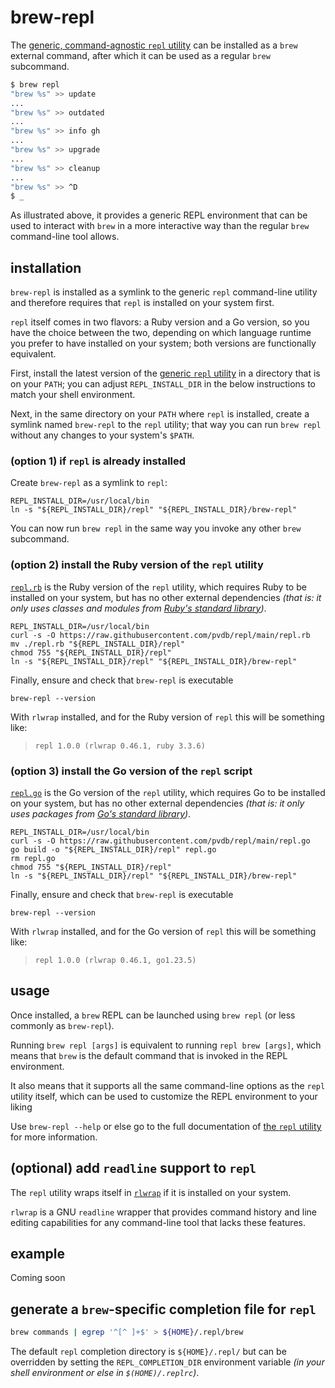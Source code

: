 # brew-repl

The [generic, command-agnostic `repl` utility][pvdb/repl] can be installed as a `brew` external command, after which it can be used as a regular `brew` subcommand.

```sh
$ brew repl
"brew %s" >> update
...
"brew %s" >> outdated
...
"brew %s" >> info gh
...
"brew %s" >> upgrade
...
"brew %s" >> cleanup
...
"brew %s" >> ^D
$ _
```

As illustrated above, it provides a generic REPL environment that can be used to interact with `brew` in a more interactive way than the regular `brew` command-line tool allows.

## installation

`brew-repl` is installed as a symlink to the generic `repl` command-line utility and therefore requires that `repl` is installed on your system first.

`repl` itself comes in two flavors: a Ruby version and a Go version, so you have the choice between the two, depending on which language runtime you prefer to have installed on your system; both versions are functionally equivalent.

First, install the latest version of the [generic `repl` utility][pvdb/repl] in a directory that is on your `PATH`; you can adjust `REPL_INSTALL_DIR` in the below instructions to match your shell environment.

Next, in the same directory on your `PATH` where `repl` is installed, create a symlink named `brew-repl` to the `repl` utility; that way you can run `brew repl` without any changes to your system's `$PATH`.

### (option 1) if `repl` is already installed

Create `brew-repl` as a symlink to `repl`:

    REPL_INSTALL_DIR=/usr/local/bin
    ln -s "${REPL_INSTALL_DIR}/repl" "${REPL_INSTALL_DIR}/brew-repl"

You can now run `brew repl` in the same way you invoke any other `brew` subcommand.

### (option 2) install the Ruby version of the `repl` utility

[`repl.rb`][repl.rb] is the Ruby version of the `repl` utility, which requires Ruby to be installed on your system, but has no other external dependencies _(that is: it only uses classes and modules from [Ruby's standard library](https://docs.ruby-lang.org/en/master/standard_library_md.html))_.

    REPL_INSTALL_DIR=/usr/local/bin
    curl -s -O https://raw.githubusercontent.com/pvdb/repl/main/repl.rb
    mv ./repl.rb "${REPL_INSTALL_DIR}/repl"
    chmod 755 "${REPL_INSTALL_DIR}/repl"
    ln -s "${REPL_INSTALL_DIR}/repl" "${REPL_INSTALL_DIR}/brew-repl"

Finally, ensure and check that `brew-repl` is executable

    brew-repl --version

With `rlwrap` installed, and for the Ruby version of `repl` this will be something like:

> `repl 1.0.0 (rlwrap 0.46.1, ruby 3.3.6)`

### (option 3) install the Go version of the `repl` script

[`repl.go`][repl.go] is the Go version of the `repl` utility, which requires Go to be installed on your system, but has no other external dependencies _(that is: it only uses packages from [Go's standard library](https://pkg.go.dev/std))_.

    REPL_INSTALL_DIR=/usr/local/bin
    curl -s -O https://raw.githubusercontent.com/pvdb/repl/main/repl.go
    go build -o "${REPL_INSTALL_DIR}/repl" repl.go
    rm repl.go
    chmod 755 "${REPL_INSTALL_DIR}/repl"
    ln -s "${REPL_INSTALL_DIR}/repl" "${REPL_INSTALL_DIR}/brew-repl"

Finally, ensure and check that `brew-repl` is executable

    brew-repl --version

With `rlwrap` installed, and for the Go version of `repl` this will be something like:

> `repl 1.0.0 (rlwrap 0.46.1, go1.23.5)`

## usage

Once installed, a `brew` REPL can be launched using `brew repl` (or less commonly as `brew-repl`).

Running `brew repl [args]` is equivalent to running `repl brew [args]`, which means that `brew` is the default command that is invoked in the REPL environment.

It also means that it supports all the same command-line options as the `repl` utility itself, which can be used to customize the REPL environment to your liking

Use `brew-repl --help` or else go to the full documentation of [the `repl` utility][pvdb/repl] for more information.

## (optional) add `readline` support to `repl`

The `repl` utility wraps itself in [`rlwrap`][rlwrap] if it is installed on your system.

`rlwrap` is a GNU `readline` wrapper that provides command history and line editing capabilities for any command-line tool that lacks these features.

## example

Coming soon

## generate a `brew`-specific completion file for `repl`

```sh
brew commands | egrep '^[^ ]+$' > ${HOME}/.repl/brew
```

The default `repl` completion directory is `${HOME}/.repl/` but can be overridden by setting the `REPL_COMPLETION_DIR` environment variable _(in your shell environment or else in `$(HOME)/.replrc`)_.

[pvdb/repl]: https://github.com/pvdb/repl
[rlwrap]: https://github.com/hanslub42/rlwrap

[repl.rb]: https://raw.githubusercontent.com/pvdb/repl/refs/heads/main/repl.rb
[repl.go]: https://raw.githubusercontent.com/pvdb/repl/refs/heads/main/repl.go
